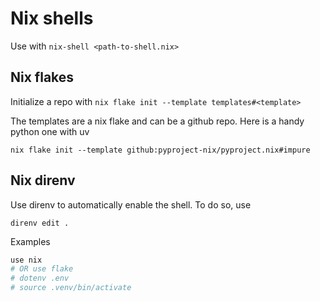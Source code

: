 # Nix shells

Use with `nix-shell <path-to-shell.nix>`

## Nix flakes

Initialize a repo with `nix flake init --template templates#<template>`

The templates are a nix flake and can be a github repo. Here is a handy python one with uv

`nix flake init --template github:pyproject-nix/pyproject.nix#impure`

## Nix direnv

Use direnv to automatically enable the shell. To do so, use 

`direnv edit .`

Examples

```sh
use nix
# OR use flake
# dotenv .env
# source .venv/bin/activate
```

